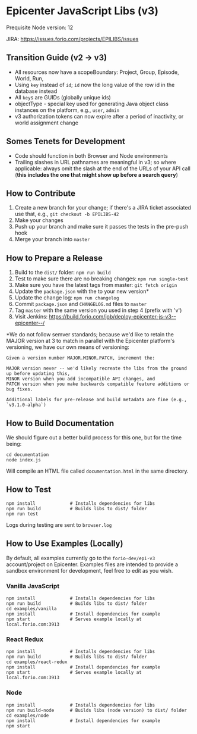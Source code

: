 # Epicenter JavaScript Libs (v3)

Prequisite Node version: 12

JIRA: https://issues.forio.com/projects/EPILIBS/issues

## Transition Guide (v2 &rarr; v3)
* All resources now have a scopeBoundary: Project, Group, Episode, World, Run,
* Using `key` instead of `id`; `id` now the long value of the row id in the database instead
* All `key`s are GUIDs (globally unique ids)
* objectType - special key used for generating Java object class instances on the platform, e.g., `user`, `admin`
* v3 authorization tokens can now expire after a period of inactivity, or world assignment change

## Somes Tenets for Development
* Code should function in both Browser and Node environments
* Trailing slashes in URL pathnames are meaningful in v3; so where applicable: always omit the slash at the end of the URLs of your API call (**this includes the one that might show up before a search query**)

## How to Contribute
1. Create a new branch for your change; if there's a JIRA ticket associated use that, e.g., `git checkout -b EPILIBS-42`
2. Make your changes
3. Push up your branch and make sure it passes the tests in the pre-push hook
4. Merge your branch into `master`

## How to Prepare a Release
1. Build to the `dist/` folder: `npm run build`
2. Test to make sure there are no breaking changes: `npm run single-test`
3. Make sure you have the latest tags from master: `git fetch origin`
4. Update the `package.json` with the to your new version*
5. Update the change log: `npm run changelog`
6. Commit `package.json` and `CHANGELOG.md` files to `master`
7. Tag `master` with the same version you used in step 4 (prefix with 'v')
8. Visit Jenkins: https://build.forio.com/job/deploy-epicenter-js-v3--epicenter--/

\*We do not follow semver standards; because we'd like to retain the MAJOR version at 3 to match in parallel with the Epicenter platform's versioning, we have our own means of versioning:
```
Given a version number MAJOR.MINOR.PATCH, increment the:

MAJOR version never -- we'd likely recreate the libs from the ground up before updating this,
MINOR version when you add incompatible API changes, and
PATCH version when you make backwards compatible feature additions or bug fixes.

Additional labels for pre-release and build metadata are fine (e.g., `v3.1.0-alpha`)
```

## How to Build Documentation
We should figure out a better build process for this one, but for the time being:
```
cd documentation
node index.js
```
Will compile an HTML file called `documentation.html` in the same directory.

## How to Test
```
npm install             # Installs dependencies for libs
npm run build           # Builds libs to dist/ folder
npm run test
```
Logs during testing are sent to `browser.log`

## How to Use Examples (Locally)
By default, all examples currently go to the `forio-dev/epi-v3` account/project on Epicenter. Examples files are intended to provide a sandbox environment for development, feel free to edit as you wish.

### Vanilla JavaScript
```
npm install             # Installs dependencies for libs
npm run build           # Builds libs to dist/ folder
cd examples/vanilla
npm install             # Install dependencies for example
npm start               # Serves example locally at local.forio.com:3913
```
### React Redux
```
npm install             # Installs dependencies for libs
npm run build           # Builds libs to dist/ folder
cd examples/react-redux
npm install             # Install dependencies for example
npm start               # Serves example locally at local.forio.com:3913
```
### Node
```
npm install             # Installs dependencies for libs
npm run build-node      # Builds libs (node version) to dist/ folder
cd examples/node
npm install             # Install dependencies for example
npm start
```
